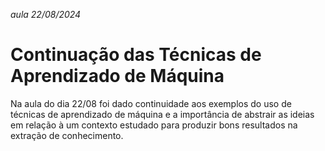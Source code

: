 *aula 22/08/2024*
# **Continuação das Técnicas de Aprendizado de Máquina**
Na aula do dia 22/08 foi dado continuidade aos exemplos do uso de técnicas de aprendizado de máquina e a importância de abstrair as ideias em relação à um contexto estudado para produzir bons resultados na extração 
de conhecimento. 
